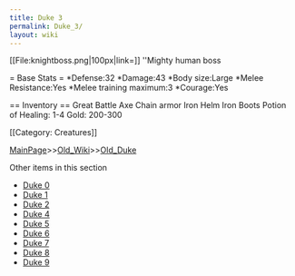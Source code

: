 ```yaml
---
title: Duke 3
permalink: Duke_3/
layout: wiki
---
```

[[File:knightboss.png|100px|link=]] ''Mighty human boss

= Base Stats =
*Defense:32
*Damage:43
*Body size:Large
*Melee Resistance:Yes
*Melee training maximum:3
*Courage:Yes

== Inventory ==
 Great Battle Axe
 Chain armor
 Iron Helm
 Iron Boots
 Potion of Healing: 1-4
 Gold: 200-300

[[Category: Creatures]]

[MainPage](/keeperrl_wiki/ "wikilink")>>[Old_Wiki](/keeperrl_wiki/Old_Wiki "wikilink")>>[Old_Duke](/keeperrl_wiki/Old_Duke "wikilink")

Other items in this section
-    [Duke 0](/keeperrl_wiki/Duke_0 "wikilink")
-    [Duke 1](/keeperrl_wiki/Duke_1 "wikilink")
-    [Duke 2](/keeperrl_wiki/Duke_2 "wikilink")
-    [Duke 4](/keeperrl_wiki/Duke_4 "wikilink")
-    [Duke 5](/keeperrl_wiki/Duke_5 "wikilink")
-    [Duke 6](/keeperrl_wiki/Duke_6 "wikilink")
-    [Duke 7](/keeperrl_wiki/Duke_7 "wikilink")
-    [Duke 8](/keeperrl_wiki/Duke_8 "wikilink")
-    [Duke 9](/keeperrl_wiki/Duke_9 "wikilink")
